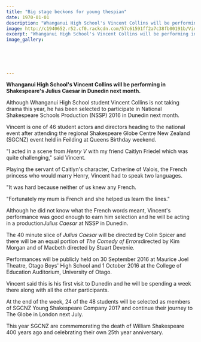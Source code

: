 ```yaml
---
title: "Big stage beckons for young thespian"
date: 1970-01-01
description: "Whanganui High School's Vincent Collins will be performing in Shakespeare's Julius Caesar in Dunedin next month, Wanganui Chronicle article on 26/8/16..."
image: http://c1940652.r52.cf0.rackcdn.com/57c61591ff2a7c38fb00191b/Vincent-Collins-perf-in-Shakespeares-Julius-Caesar-in-Dunedin-chron-29-Aug.jpg
excerpt: "Whanganui High School's Vincent Collins will be performing in Shakespeare's Julius Caesar in Dunedin next month."
image_gallery:
    
    
    
    
    
---
```


<p><strong>Whanganui High School's Vincent Collins will be performing in Shakespeare's Julius Caesar in Dunedin next month.</strong></p>
<p>Although Whanganui High School student Vincent Collins is not taking drama this year, he has been selected to participate in National Shakespeare Schools Production (NSSP) 2016 in Dunedin next month.</p>
<p>Vincent is one of 46 student actors and directors heading to the national event after attending the regional Shakespeare Globe Centre New Zealand (SGCNZ) event held in Feilding at Queens Birthday weekend.</p>
<p>"I acted in a scene from&nbsp;<em>Henry V</em>&nbsp;with my friend Caitlyn Friedel which was quite challenging," said Vincent.</p>
<p>Playing the servant of Caitlyn's character, Catherine of Valois, the French princess who would marry Henry, Vincent had to speak two languages.</p>
<p>"It was hard because neither of us knew any French.</p>
<p>"Fortunately my mum is French and she helped us learn the lines."</p>
<p>Although he did not know what the French words meant, Vincent's performance was good enough to earn him selection and he will be acting in a production<em>Julius Caesar</em>&nbsp;at NSSP in Dunedin.</p>
<p>The 40 minute slice of&nbsp;<em>Julius Caesar</em>&nbsp;will be directed by Colin Spicer and there will be an equal portion of&nbsp;<em>The Comedy of Errors</em>directed by Kim Morgan and of Macbeth directed by Stuart Devenie.</p>
<p>Performances will be publicly held on 30 September 2016 at Maurice Joel Theatre, Otago Boys' High School and 1 October 2016 at the College of Education Auditorium, University of Otago.</p>
<p>Vincent said this is his first visit to Dunedin and he will be spending a week there along with all the other participants.</p>
<p>At the end of the week, 24 of the 48 students will be selected as members of SGCNZ Young Shakespeare Company 2017 and continue their journey to The Globe in London next July.</p>
<p>This year SGCNZ are commemorating the death of William Shakespeare 400 years ago and celebrating their own 25th year anniversary.</p>

